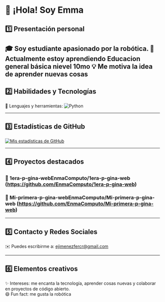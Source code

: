 # 👋 ¡Hola! Soy Emma

## 1️⃣ Presentación personal
🎓 Soy estudiante apasionado por la robótica.
🚀 Actualmente estoy aprendiendo Educacion general básica nievel 10mo
💡 Me motiva la idea de aprender nuevas cosas
---

## 2️⃣ Habilidades y Tecnologías
🧰 Lenguajes y herramientas:
![Python](https://img.shields.io/badge/Python-3776AB?style=for-the-badge&logo=python&logoColor=white)

---

## 3️⃣ Estadísticas de GitHub
[![Mis estadísticas de GitHub](https://github-readme-stats.vercel.app/api?username=EnmaComputo&show_icons=true&theme=radical)](https://github.com/EnmaComputo)

---

## 4️⃣ Proyectos destacados
### 📌 1era-p-gina-webEnmaComputo/1era-p-gina-web (https://github.com/EnmaComputo/1era-p-gina-web)

### 📌 Mi-primera-p-gina-webEnmaComputo/Mi-primera-p-gina-web (https://github.com/EnmaComputo/Mi-primera-p-gina-web)


---

## 5️⃣ Contacto y Redes Sociales
✉️ Puedes escribirme a: ejimenezfercr@gmail.com

---

## 6️⃣ Elementos creativos
✨ Intereses: me encanta la tecnología, aprender cosas nuevas y colaborar en proyectos de código abierto.  
😄 Fun fact: me gusta la robótica

